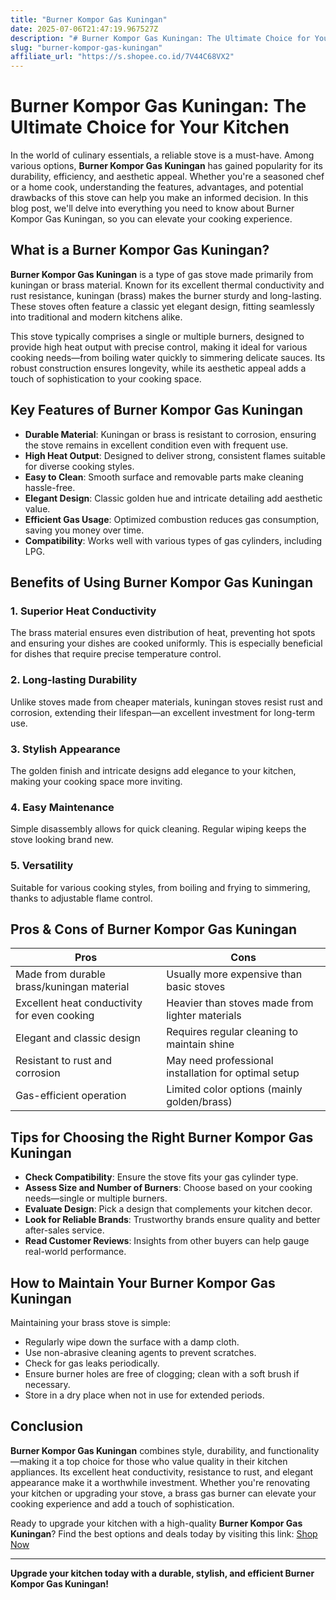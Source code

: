 ```yaml
---
title: "Burner Kompor Gas Kuningan"
date: 2025-07-06T21:47:19.967527Z
description: "# Burner Kompor Gas Kuningan: The Ultimate Choice for Your Kitchen..."
slug: "burner-kompor-gas-kuningan"
affiliate_url: "https://s.shopee.co.id/7V44C68VX2"
---
```

# Burner Kompor Gas Kuningan: The Ultimate Choice for Your Kitchen

In the world of culinary essentials, a reliable stove is a must-have. Among various options, **Burner Kompor Gas Kuningan** has gained popularity for its durability, efficiency, and aesthetic appeal. Whether you're a seasoned chef or a home cook, understanding the features, advantages, and potential drawbacks of this stove can help you make an informed decision. In this blog post, we'll delve into everything you need to know about Burner Kompor Gas Kuningan, so you can elevate your cooking experience.

## What is a Burner Kompor Gas Kuningan?

**Burner Kompor Gas Kuningan** is a type of gas stove made primarily from kuningan or brass material. Known for its excellent thermal conductivity and rust resistance, kuningan (brass) makes the burner sturdy and long-lasting. These stoves often feature a classic yet elegant design, fitting seamlessly into traditional and modern kitchens alike.

This stove typically comprises a single or multiple burners, designed to provide high heat output with precise control, making it ideal for various cooking needs—from boiling water quickly to simmering delicate sauces. Its robust construction ensures longevity, while its aesthetic appeal adds a touch of sophistication to your cooking space.

## Key Features of Burner Kompor Gas Kuningan

- **Durable Material**: Kuningan or brass is resistant to corrosion, ensuring the stove remains in excellent condition even with frequent use.
- **High Heat Output**: Designed to deliver strong, consistent flames suitable for diverse cooking styles.
- **Easy to Clean**: Smooth surface and removable parts make cleaning hassle-free.
- **Elegant Design**: Classic golden hue and intricate detailing add aesthetic value.
- **Efficient Gas Usage**: Optimized combustion reduces gas consumption, saving you money over time.
- **Compatibility**: Works well with various types of gas cylinders, including LPG.

## Benefits of Using Burner Kompor Gas Kuningan

### 1. Superior Heat Conductivity

The brass material ensures even distribution of heat, preventing hot spots and ensuring your dishes are cooked uniformly. This is especially beneficial for dishes that require precise temperature control.

### 2. Long-lasting Durability

Unlike stoves made from cheaper materials, kuningan stoves resist rust and corrosion, extending their lifespan—an excellent investment for long-term use.

### 3. Stylish Appearance

The golden finish and intricate designs add elegance to your kitchen, making your cooking space more inviting.

### 4. Easy Maintenance

Simple disassembly allows for quick cleaning. Regular wiping keeps the stove looking brand new.

### 5. Versatility

Suitable for various cooking styles, from boiling and frying to simmering, thanks to adjustable flame control.

## Pros & Cons of Burner Kompor Gas Kuningan

| **Pros** | **Cons** |
|--------------|--------------|
| Made from durable brass/kuningan material | Usually more expensive than basic stoves |
| Excellent heat conductivity for even cooking | Heavier than stoves made from lighter materials |
| Elegant and classic design | Requires regular cleaning to maintain shine |
| Resistant to rust and corrosion | May need professional installation for optimal setup |
| Gas-efficient operation | Limited color options (mainly golden/brass) |

## Tips for Choosing the Right Burner Kompor Gas Kuningan

- **Check Compatibility**: Ensure the stove fits your gas cylinder type.
- **Assess Size and Number of Burners**: Choose based on your cooking needs—single or multiple burners.
- **Evaluate Design**: Pick a design that complements your kitchen decor.
- **Look for Reliable Brands**: Trustworthy brands ensure quality and better after-sales service.
- **Read Customer Reviews**: Insights from other buyers can help gauge real-world performance.

## How to Maintain Your Burner Kompor Gas Kuningan

Maintaining your brass stove is simple:

- Regularly wipe down the surface with a damp cloth.
- Use non-abrasive cleaning agents to prevent scratches.
- Check for gas leaks periodically.
- Ensure burner holes are free of clogging; clean with a soft brush if necessary.
- Store in a dry place when not in use for extended periods.

## Conclusion

**Burner Kompor Gas Kuningan** combines style, durability, and functionality—making it a top choice for those who value quality in their kitchen appliances. Its excellent heat conductivity, resistance to rust, and elegant appearance make it a worthwhile investment. Whether you're renovating your kitchen or upgrading your stove, a brass gas burner can elevate your cooking experience and add a touch of sophistication.

Ready to upgrade your kitchen with a high-quality **Burner Kompor Gas Kuningan**? Find the best options and deals today by visiting this link: [Shop Now](https://s.shopee.co.id/7V44C68VX2)

---

**Upgrade your kitchen today with a durable, stylish, and efficient Burner Kompor Gas Kuningan!**
